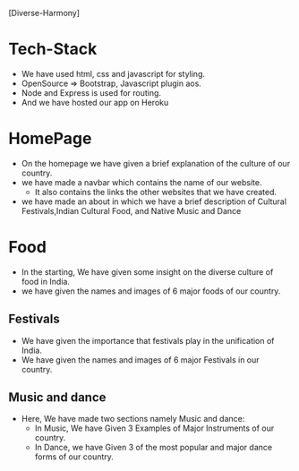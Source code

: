 [Diverse-Harmony]
# Tech-Stack
- We have used html, css and javascript for styling.
- OpenSource => Bootstrap, Javascript plugin aos.
- Node and Express is used for routing.
- And we have hosted our app on Heroku
# HomePage
-  On the homepage we have given a brief explanation of the culture of our country.
- we have made a navbar which contains the name of our website.
	-  It also contains the links the other websites that we have created.
- we have made an about in which we have a brief description of Cultural Festivals,Indian Cultural Food, and Native Music and Dance
# Food
- In the starting, We have given some insight on the diverse culture of food in India.
- we have given the names and images of 6 major foods of our country.

## Festivals
- We have given the importance that festivals play in the unification of India.
- We have given the names and images of 6 major Festivals in our country.
## Music and dance
- Here, We have made two sections namely Music and dance:
	- In Music, We have Given 3 Examples of Major Instruments of our country.
	- In Dance, we have Given 3 of the most popular and major dance forms of our country.

